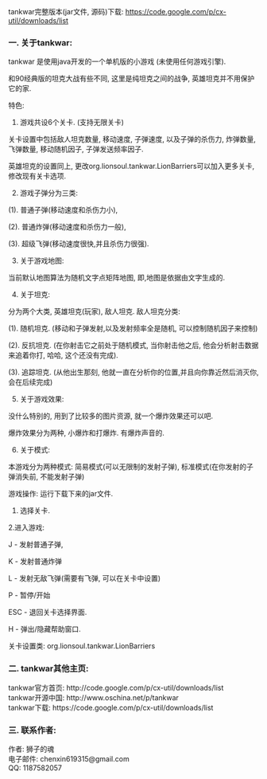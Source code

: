 tankwar完整版本(jar文件, 源码)下载: https://code.google.com/p/cx-util/downloads/list <br />

<h3>一. 关于tankwar: </h3>

tankwar 是使用java开发的一个单机版的小游戏 (未使用任何游戏引擎).

和90经典版的坦克大战有些不同, 这里是纯坦克之间的战争, 英雄坦克并不用保护它的家.

特色:

1. 游戏共设6个关卡. (支持无限关卡)

关卡设置中包括敌人坦克数量, 移动速度, 子弹速度, 以及子弹的杀伤力, 炸弹数量, 飞弹数量, 移动随机因子, 子弹发送频率因子.

英雄坦克的设置同上, 更改org.lionsoul.tankwar.LionBarriers可以加入更多关卡, 修改现有关卡选项.

2. 游戏子弹分为三类:

(1). 普通子弹(移动速度和杀伤力小), 

(2). 普通炸弹(移动速度和杀伤力一般), 

(3). 超级飞弹(移动速度很快,并且杀伤力很强).

3. 关于游戏地图:

当前默认地图算法为随机文字点矩阵地图, 即,地图是依据由文字生成的.

4. 关于坦克:

分为两个大类, 英雄坦克(玩家), 敌人坦克. 敌人坦克分类:

(1). 随机坦克. (移动和子弹发射,以及发射频率全是随机, 可以控制随机因子来控制)

(2). 反抗坦克. (在你射击它之前处于随机模式, 当你射击他之后, 他会分析射击数据来追着你打, 哈哈, 这个还没有完成).

(3). 追踪坦克. (从他出生那刻, 他就一直在分析你的位置,并且向你靠近然后消灭你, 会在后续完成)

5. 关于游戏效果:

没什么特别的, 用到了比较多的图片资源, 就一个爆炸效果还可以吧.

爆炸效果分为两种, 小爆炸和打爆炸. 有爆炸声音的.

6. 关于模式:

本游戏分为两种模式: 简易模式(可以无限制的发射子弹), 标准模式(在你发射的子弹消失前, 不能发射子弹)
 

游戏操作: 运行下载下来的jar文件.

1. 选择关卡.

2.进入游戏:

J - 发射普通子弹,

K - 发射普通炸弹

L - 发射无敌飞弹(需要有飞弹, 可以在关卡中设置)

P - 暂停/开始

ESC - 退回关卡选择界面.

H - 弹出/隐藏帮助窗口.

关卡设置类: org.lionsoul.tankwar.LionBarriers

<h3>二. tankwar其他主页: </h3>
tankwar官方首页: http://code.google.com/p/cx-util/downloads/list <br />
tankwar开源中国: http://www.oschina.net/p/tankwar <br />
tankwar下载: https://code.google.com/p/cx-util/downloads/list <br />

<h3>三. 联系作者:</h3> 
作者: 狮子的魂 <br />
电子邮件: chenxin619315@gmail.com <br />
QQ: 1187582057 <br />

